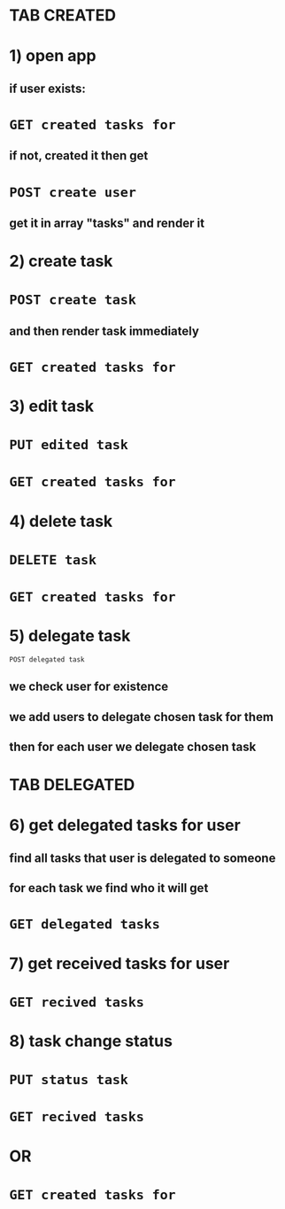 


# TAB CREATED
# 1) open app
## if user exists:
# ```GET created tasks for```
## if not, created it then get
# ```POST create user```
## get it in array "tasks" and render it
# 2) create task
# ```POST create task```
## and then render task immediately
# ```GET created tasks for ```
# 3) edit task
# ```PUT edited task```
# ```GET created tasks for ```
# 4) delete task
# ```DELETE task```
# ```GET created tasks for ```
# 5) delegate task 
```POST delegated task```
## we check user for existence
## we add users to delegate chosen task for them
## then for each user we delegate chosen task
# TAB DELEGATED
# 6) get delegated tasks for user
## find all tasks that user is delegated to someone
## for each task we find who it will get 
# ```GET delegated tasks```
# 7) get received tasks for user
# ```GET recived tasks```
# 8) task change status
# ```PUT status task```
# ```GET recived tasks```
# OR
# ```GET created tasks for```





